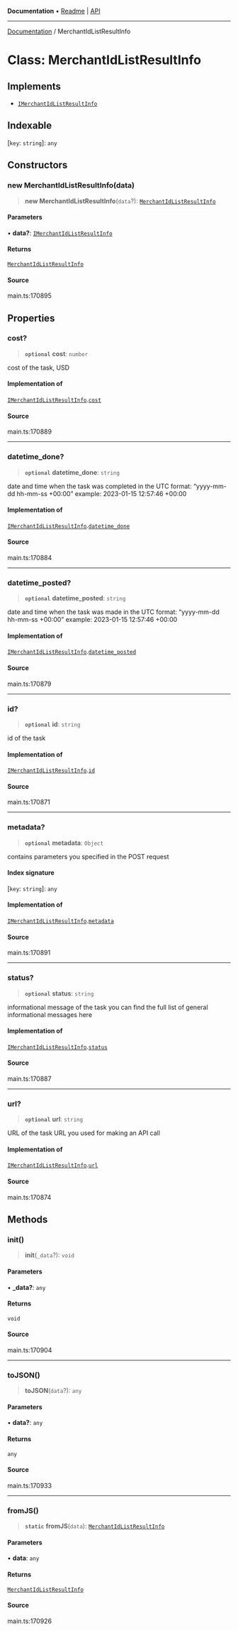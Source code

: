 **Documentation** • [Readme](../README.md) \| [API](../globals.md)

***

[Documentation](../README.md) / MerchantIdListResultInfo

# Class: MerchantIdListResultInfo

## Implements

- [`IMerchantIdListResultInfo`](../interfaces/IMerchantIdListResultInfo.md)

## Indexable

 \[`key`: `string`\]: `any`

## Constructors

### new MerchantIdListResultInfo(data)

> **new MerchantIdListResultInfo**(`data`?): [`MerchantIdListResultInfo`](MerchantIdListResultInfo.md)

#### Parameters

• **data?**: [`IMerchantIdListResultInfo`](../interfaces/IMerchantIdListResultInfo.md)

#### Returns

[`MerchantIdListResultInfo`](MerchantIdListResultInfo.md)

#### Source

main.ts:170895

## Properties

### cost?

> **`optional`** **cost**: `number`

cost of the task, USD

#### Implementation of

[`IMerchantIdListResultInfo`](../interfaces/IMerchantIdListResultInfo.md).[`cost`](../interfaces/IMerchantIdListResultInfo.md#cost)

#### Source

main.ts:170889

***

### datetime\_done?

> **`optional`** **datetime\_done**: `string`

date and time when the task was completed
in the UTC format: “yyyy-mm-dd hh-mm-ss +00:00”
example:
2023-01-15 12:57:46 +00:00

#### Implementation of

[`IMerchantIdListResultInfo`](../interfaces/IMerchantIdListResultInfo.md).[`datetime_done`](../interfaces/IMerchantIdListResultInfo.md#datetime_done)

#### Source

main.ts:170884

***

### datetime\_posted?

> **`optional`** **datetime\_posted**: `string`

date and time when the task was made
in the UTC format: “yyyy-mm-dd hh-mm-ss +00:00”
example:
2023-01-15 12:57:46 +00:00

#### Implementation of

[`IMerchantIdListResultInfo`](../interfaces/IMerchantIdListResultInfo.md).[`datetime_posted`](../interfaces/IMerchantIdListResultInfo.md#datetime_posted)

#### Source

main.ts:170879

***

### id?

> **`optional`** **id**: `string`

id of the task

#### Implementation of

[`IMerchantIdListResultInfo`](../interfaces/IMerchantIdListResultInfo.md).[`id`](../interfaces/IMerchantIdListResultInfo.md#id)

#### Source

main.ts:170871

***

### metadata?

> **`optional`** **metadata**: `Object`

contains parameters you specified in the POST request

#### Index signature

 \[`key`: `string`\]: `any`

#### Implementation of

[`IMerchantIdListResultInfo`](../interfaces/IMerchantIdListResultInfo.md).[`metadata`](../interfaces/IMerchantIdListResultInfo.md#metadata)

#### Source

main.ts:170891

***

### status?

> **`optional`** **status**: `string`

informational message of the task
you can find the full list of general informational messages here

#### Implementation of

[`IMerchantIdListResultInfo`](../interfaces/IMerchantIdListResultInfo.md).[`status`](../interfaces/IMerchantIdListResultInfo.md#status)

#### Source

main.ts:170887

***

### url?

> **`optional`** **url**: `string`

URL of the task
URL you used for making an API call

#### Implementation of

[`IMerchantIdListResultInfo`](../interfaces/IMerchantIdListResultInfo.md).[`url`](../interfaces/IMerchantIdListResultInfo.md#url)

#### Source

main.ts:170874

## Methods

### init()

> **init**(`_data`?): `void`

#### Parameters

• **\_data?**: `any`

#### Returns

`void`

#### Source

main.ts:170904

***

### toJSON()

> **toJSON**(`data`?): `any`

#### Parameters

• **data?**: `any`

#### Returns

`any`

#### Source

main.ts:170933

***

### fromJS()

> **`static`** **fromJS**(`data`): [`MerchantIdListResultInfo`](MerchantIdListResultInfo.md)

#### Parameters

• **data**: `any`

#### Returns

[`MerchantIdListResultInfo`](MerchantIdListResultInfo.md)

#### Source

main.ts:170926
